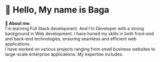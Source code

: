 # 👋 Hello, My name is Baga
**💬 About me:**<br>
I'm learning Full Stack development. And I'm Developer with a strong background in Web development. I have honed my skills in both front-end and back-end technologies, ensuring seamless and efficient web applications.<br>
I have worked on various projects ranging from small business websites to large-scale enterprise applications. My expertise includes:




<!--
**BagaProg/bagaprog** is a ✨ _special_ ✨ repository because its `README.md` (this file) appears on your GitHub profile.

Here are some ideas to get you started:

- 🔭 I’m currently working on ...
- 🌱 I’m currently learning ...
- 👯 I’m looking to collaborate on ...
- 🤔 I’m looking for help with ...
- 💬 Ask me about ...
- 📫 How to reach me: ...
- 😄 Pronouns: ...
- ⚡ Fun fact: ...
-->
